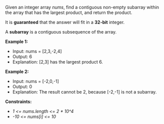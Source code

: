 Given an integer array _nums_, find a contiguous non-empty subarray within the array that has the largest product, and return the product.

It is **guaranteed** that the answer will fit in a **32-bit** integer.

A **subarray** is a contiguous subsequence of the array.

**Example 1:**

- Input: nums = [2,3,-2,4]
- Output: 6
- Explanation: [2,3] has the largest product 6.

**Example 2:**

- Input: nums = [-2,0,-1]
- Output: 0
- Explanation: The result cannot be 2, because [-2,-1] is not a subarray.

**Constraints:**

- _1 <= nums.length <= 2 * 10^4_
- _-10 <= nums[i] <= 10_